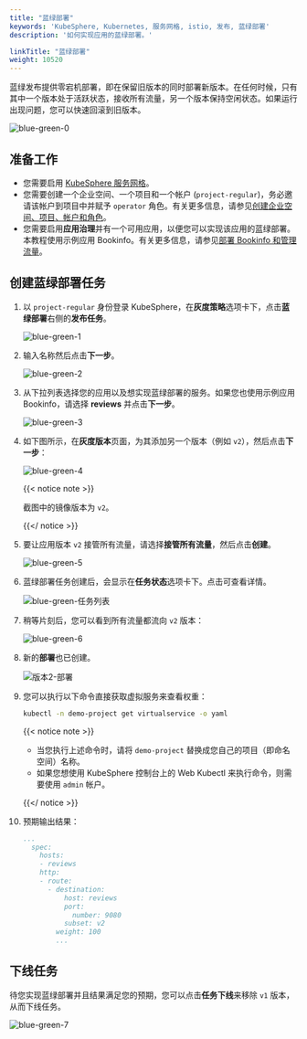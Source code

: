 ```yaml
---
title: "蓝绿部署"
keywords: 'KubeSphere, Kubernetes, 服务网格, istio, 发布, 蓝绿部署'
description: '如何实现应用的蓝绿部署。'

linkTitle: "蓝绿部署"
weight: 10520
---
```



蓝绿发布提供零宕机部署，即在保留旧版本的同时部署新版本。在任何时候，只有其中一个版本处于活跃状态，接收所有流量，另一个版本保持空闲状态。如果运行出现问题，您可以快速回滚到旧版本。

![blue-green-0](/images/docs/zh-cn/project-user-guide/grayscale-release/blue-green-deployment/blue-green-0.PNG)


## 准备工作

- 您需要启用 [KubeSphere 服务网格](../../../pluggable-components/service-mesh/)。
- 您需要创建一个企业空间、一个项目和一个帐户 (`project-regular`)，务必邀请该帐户到项目中并赋予 `operator` 角色。有关更多信息，请参见[创建企业空间、项目、帐户和角色](../../../quick-start/create-workspace-and-project/)。
- 您需要启用**应用治理**并有一个可用应用，以便您可以实现该应用的蓝绿部署。本教程使用示例应用 Bookinfo。有关更多信息，请参见[部署 Bookinfo 和管理流量](../../../quick-start/deploy-bookinfo-to-k8s/)。

## 创建蓝绿部署任务

1. 以 `project-regular` 身份登录 KubeSphere，在**灰度策略**选项卡下，点击**蓝绿部署**右侧的**发布任务**。

   ![blue-green-1](/images/docs/zh-cn/project-user-guide/grayscale-release/blue-green-deployment/blue-green-1.PNG)

2. 输入名称然后点击**下一步**。

   ![blue-green-2](/images/docs/zh-cn/project-user-guide/grayscale-release/blue-green-deployment/blue-green-2.PNG)

3. 从下拉列表选择您的应用以及想实现蓝绿部署的服务。如果您也使用示例应用 Bookinfo，请选择 **reviews** 并点击**下一步**。

   ![blue-green-3](/images/docs/zh-cn/project-user-guide/grayscale-release/blue-green-deployment/blue-green-3.PNG)

4. 如下图所示，在**灰度版本**页面，为其添加另一个版本（例如 `v2`），然后点击**下一步**：

   ![blue-green-4](/images/docs/zh-cn/project-user-guide/grayscale-release/blue-green-deployment/blue-green-4.PNG)

   {{< notice note >}}

   截图中的镜像版本为 `v2`。

   {{</ notice >}} 

5. 要让应用版本 `v2` 接管所有流量，请选择**接管所有流量**，然后点击**创建**。

   ![blue-green-5](/images/docs/zh-cn/project-user-guide/grayscale-release/blue-green-deployment/blue-green-5.PNG)

6. 蓝绿部署任务创建后，会显示在**任务状态**选项卡下。点击可查看详情。

   ![blue-green-任务列表](/images/docs/zh-cn/project-user-guide/grayscale-release/blue-green-deployment/blue-green-job-list.PNG)

7. 稍等片刻后，您可以看到所有流量都流向 `v2` 版本：

   ![blue-green-6](/images/docs/zh-cn/project-user-guide/grayscale-release/blue-green-deployment/blue-green-6.PNG)

8. 新的**部署**也已创建。

   ![版本2-部署](/images/docs/zh-cn/project-user-guide/grayscale-release/blue-green-deployment/version2-deployment.PNG)

9. 您可以执行以下命令直接获取虚拟服务来查看权重：

   ```bash
   kubectl -n demo-project get virtualservice -o yaml
   ```

   {{< notice note >}} 

   - 当您执行上述命令时，请将 `demo-project` 替换成您自己的项目（即命名空间）名称。
   - 如果您想使用 KubeSphere 控制台上的 Web Kubectl 来执行命令，则需要使用 `admin` 帐户。

   {{</ notice >}}

10. 预期输出结果：

    ```yaml
    ...
      spec:
        hosts:
        - reviews
        http:
        - route:
          - destination:
              host: reviews
              port:
                number: 9080
              subset: v2
            weight: 100
            ...
    ```

## 下线任务

待您实现蓝绿部署并且结果满足您的预期，您可以点击**任务下线**来移除 `v1` 版本，从而下线任务。

![blue-green-7](/images/docs/zh-cn/project-user-guide/grayscale-release/blue-green-deployment/blue-green-7.PNG)

